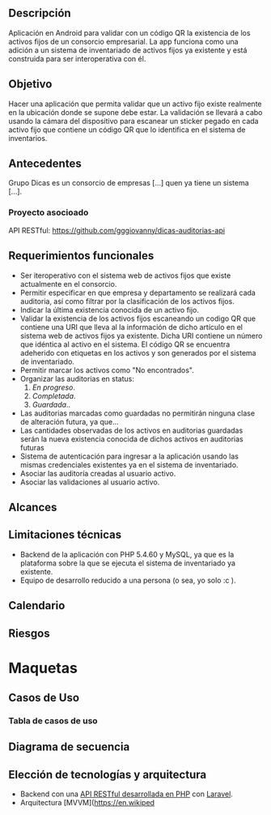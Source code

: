 ## Descripción
Aplicación en Android para validar con un código QR la existencia de los activos fijos de un consorcio empresarial. La app funciona como una adición a un sistema de inventariado de activos fijos ya existente y está construida para ser interoperativa con él.

## Objetivo
Hacer una aplicación que permita validar que un activo fijo existe realmente en la ubicación donde se supone debe estar. La validación se llevará a cabo usando la cámara del dispositivo para escanear un sticker pegado en cada activo fijo que contiene un código QR que lo identifica en el sistema de inventarios.

## Antecedentes
Grupo Dicas es un consorcio de empresas [...] quen ya tiene un sistema [...].

### Proyecto asocioado
API RESTful: https://github.com/gggiovanny/dicas-auditorias-api

## Requerimientos funcionales
+ Ser iteroperativo con el sistema web de activos fijos que existe actualmente en el consorcio.
+ Permitir especificar en que empresa y departamento  se realizará cada auditoria, así como filtrar por la clasificación de los activos fijos.
+ Indicar la última existencia conocida de un activo fijo.
+ Validar la existencia de los activos fijos escaneando un codigo QR que contiene una URI que lleva al la información de dicho artículo en el sistema web de activos fijos ya existente. Dicha URI contiene un número que idéntica al activo en el sistema. El código QR se encuentra adeherido con etiquetas en los activos y son generados por el sistema de inventariado.
+ Permitir marcar los activos como "No encontrados".
+ Organizar las auditorias en status: 
  1. *En progreso*.
  2. *Completada*.
  3. *Guardada*..
+ Las auditorias marcadas como guardadas no permitirán ninguna clase de alteración futura, ya que...
+ Las cantidades observadas de los activos en auditorias guardadas serán la nueva existencia conocida de dichos activos en auditorias futuras
+ Sistema de autenticación para ingresar a la aplicación usando las mismas credenciales existentes ya en el sistema de inventariado.
+ Asociar las auditoría creadas al usuario activo.
+ Asociar las validaciones al usuario activo.

## Alcances


## Limitaciones técnicas 
+ Backend de la aplicación con PHP 5.4.60 y MySQL, ya que es la plataforma sobre la que se ejecuta el sistema de inventariado ya existente.
+ Equipo de desarrollo reducido a una persona (o sea, yo solo :c ).



## Calendario

## Riesgos


# Maquetas
## Casos de Uso

### Tabla de casos de uso

## Diagrama de secuencia
	


## Elección de tecnologías y arquitectura
+ Backend con una [API RESTful desarrollada en PHP](https://github.com/gggiovanny/dicas-auditorias-api) con [Laravel](https://laravel.com/).
+ Arquitectura [MVVM](https://en.wikiped